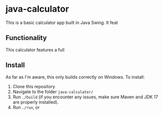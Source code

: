 # java-calculator

This is a basic calculator app built in Java Swing. It feat

## Functionality

This calculator features a full 

## Install

As far as I'm aware, this only builds correctly on Windows. To install:

1. Clone this repository
2. Navigate to the folder `java-calculator/`
3. Run `./build` (if you encounter any issues, make sure Maven and JDK 17 are properly installed).
4. Run `./run`, or